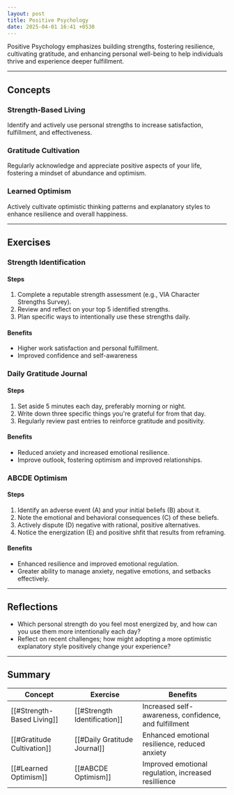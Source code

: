 ```yaml
---
layout: post
title: Positive Psychology
date: 2025-04-01 16:41 +0530
---
```


Positive Psychology emphasizes building strengths, fostering resilience, cultivating gratitude, and enhancing personal well-being to help individuals thrive and experience deeper fulfillment.

---

## Concepts

### Strength-Based Living

Identify and actively use personal strengths to increase satisfaction, fulfillment, and effectiveness.

### Gratitude Cultivation

Regularly acknowledge and appreciate positive aspects of your life, fostering a mindset of abundance and optimism.

### Learned Optimism

Actively cultivate optimistic thinking patterns and explanatory styles to enhance resilience and overall happiness.

---

## Exercises

### Strength Identification

#### Steps

1. Complete a reputable strength assessment (e.g., VIA Character Strengths Survey).
2. Review and reflect on your top 5 identified strengths.
3. Plan specific ways to intentionally use these strengths daily.

#### Benefits

- Higher work satisfaction and personal fulfillment.
- Improved confidence and self-awareness

### Daily Gratitude Journal

#### Steps

1. Set aside 5 minutes each day, preferably morning or night.
2. Write down three specific things you're grateful for from that day.
3. Regularly review past entries to reinforce gratitude and positivity.

#### Benefits

- Reduced anxiety and increased emotional resilience.
- Improve outlook, fostering optimism and improved relationships.

### ABCDE Optimism

#### Steps

1. Identify an adverse event (A) and your initial beliefs (B) about it.
2. Note the emotional and behavioral consequences (C) of these beliefs.
3. Actively dispute (D) negative with rational, positive alternatives.
4. Notice the energization (E) and positive shfit that results from reframing.

#### Benefits

- Enhanced resilience and improved emotional regulation.
- Greater ability to manage anxiety, negative emotions, and setbacks effectively.

---

## Reflections

- Which personal strength do you feel most energized by, and how can you use them more intentionally each day?
- Reflect on recent challenges; how might adopting a more optimistic explanatory style positively change your experience?

---

## Summary

| Concept                    | Exercise                     | Benefits                                              |
| -------------------------- | ---------------------------- | ----------------------------------------------------- |
| [[#Strength-Based Living]] | [[#Strength Identification]] | Increased self-awareness, confidence, and fulfillment |
| [[#Gratitude Cultivation]] | [[#Daily Gratitude Journal]] | Enhanced emotional resilience, reduced anxiety        |
| [[#Learned Optimism]]      | [[#ABCDE Optimism]]          | Improved emotional regulation, increased resillience  |
